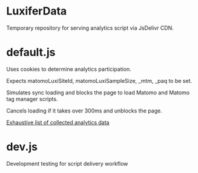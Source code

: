 # LuxiferData

Temporary repository for serving analytics script via JsDelivr CDN.

# default.js

Uses cookies to determine analytics participation.

Expects matomoLuxiSiteId, matomoLuxiSampleSize, _mtm, _paq to be set.

Simulates sync loading and blocks the page to load Matomo and Matomo tag manager scripts.

Cancels loading if it takes over 300ms and unblocks the page.

[Exhaustive list of collected analytics data](https://docs.google.com/document/d/1e4jBJxYswAGbP-nq-_3rbZiH5FqGUB7k3I6O-Yw08e0/edit?tab=t.0#heading=h.77fqjd243kyt)

# dev.js

Development testing for script delivery workflow